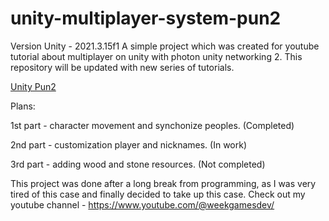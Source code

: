 # unity-multiplayer-system-pun2
Version Unity - 2021.3.15f1
A simple project which was created for youtube tutorial about multiplayer on unity with photon unity networking 2. This repository will be updated with new series of tutorials.

[Unity Pun2](https://raw.githubusercontent.com/Pickramag/unity-multiplayer-system-pun2/ec2a12266b04eaa0aef0c6ad3f973d32b4080714/pungit.png)

Plans:

1st part - character movement and synchonize peoples. (Completed)

2nd part - customization player and nicknames. (In work)

3rd part - adding wood and stone resources. (Not completed)
 
This project was done after a long break from programming, as I was very tired of this case and finally decided to take up this case.
Check out my youtube channel - https://www.youtube.com/@weekgamesdev/
